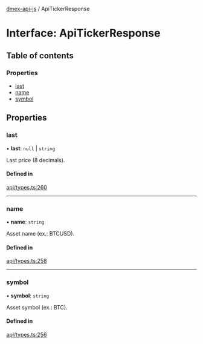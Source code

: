 [dmex-api-js](../README.md) / ApiTickerResponse

# Interface: ApiTickerResponse

## Table of contents

### Properties

- [last](ApiTickerResponse.md#last)
- [name](ApiTickerResponse.md#name)
- [symbol](ApiTickerResponse.md#symbol)

## Properties

### last

• **last**: ``null`` \| `string`

Last price (8 decimals).

#### Defined in

[api/types.ts:260](https://github.com/dmex-app/node-api-js/blob/70d7108/src/api/types.ts#L260)

___

### name

• **name**: `string`

Asset name (ex.: BTCUSD).

#### Defined in

[api/types.ts:258](https://github.com/dmex-app/node-api-js/blob/70d7108/src/api/types.ts#L258)

___

### symbol

• **symbol**: `string`

Asset symbol (ex.: BTC).

#### Defined in

[api/types.ts:256](https://github.com/dmex-app/node-api-js/blob/70d7108/src/api/types.ts#L256)
